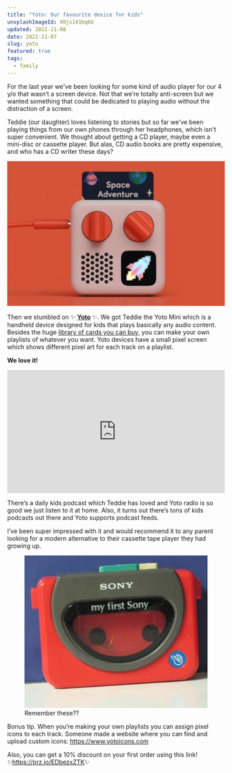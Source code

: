 ```yaml
---
title: "Yoto: Our favourite device for kids"
unsplashImageId: XOjs141bq6U
updated: 2022-11-08
date: 2022-11-07
slug: yoto
featured: true
tags:
  - family
---
```


For the last year we've been looking for some kind of audio player for our 4 y/o that wasn’t a screen device. Not that we’re totally anti-screen but we wanted something that could be dedicated to playing audio without the distraction of a screen. 

Teddie (our daughter) loves listening to stories but so far we've been playing things from our own phones through her headphones, which isn't super convenient. We thought about getting a CD player, maybe even a mini-disc or cassette player. But alas, CD audio books are pretty expensive, and who has a CD writer these days?

![Yoto Player mini](/notes/2022-11-07-yoto-player/Yoto-Mini-Player.jpg)

Then we stumbled on ✨ **[Yoto](https://yotoplay.com)** ✨. We got Teddie the Yoto Mini which is a handheld device designed for kids that plays basically any audio content. Besides the huge [library of cards you can buy](https://yotoplay.com/collections/library), you can make your own playlists of whatever you want. Yoto devices have a small pixel screen which shows different pixel art for each track on a playlist.

**We love it!**

<div style="padding:56.25% 0 0 0;position:relative;"><iframe src="https://player.vimeo.com/video/646857162?h=c37b74908f&byline=0" style="position:absolute;top:0;left:0;width:100%;height:100%;" frameborder="0" allow="autoplay; fullscreen; picture-in-picture" allowfullscreen></iframe></div><script src="https://player.vimeo.com/api/player.js"></script>

There’s a daily kids podcast which Teddie has loved and Yoto radio is so good we just listen to it at home. Also, it turns out there’s tons of kids podcasts out there and Yoto supports podcast feeds. 

I’ve been super impressed with it and would recommend it to any parent looking for a modern alternative to their cassette tape player they had growing up.

<figure><img src="/notes/2022-11-07-yoto-player/my-first-sony.jpg" alt="My first sony walkman"/><figcaption>Remember these??</figcaption></figure>

Bonus tip. When you’re making your own playlists you can assign pixel icons to each track. Someone made a website where you can find and upload custom icons: https://www.yotoicons.com

Also, you can get a 10% discount on your first order using this link! ✨<https://prz.io/EDbezxZTK>✨
